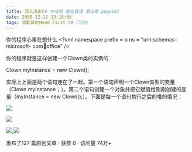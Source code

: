 ```yaml
---
title: 深入浅出C# 中文版 图文皆译 第三章 page101
date: 2008-12-11 13:16:00
tags: 我翻译的Head First C#（习作）
---
```

你的程序心里在想什么  <?xml:namespace prefix = o ns = "urn:schemas-microsoft-
com:office:office" />

你的程序就是这样创建一个Clown类的实例的：

Clown myInstance = new Clown();

实际上上面是两个语句连在了一起。第一个语句声明一个Clown类型的变量（Clown
myInstance；）。第二个语句创建一个对象并把它赋值给刚刚创建的变量（myInstance = new
Clown();）。下面是每一个语句执行之后的堆的情况：

![](https://p-blog.csdn.net/images/p_blog_csdn_net/cuipengfei1/EntryImages/20081211/%E6%88%AA%E5%9B%BE00633645981939085000.jpg)

![](https://p-blog.csdn.net/images/p_blog_csdn_net/cuipengfei1/EntryImages/20081211/%E6%88%AA%E5%9B%BE01633645981940491250.jpg)



[ ![](https://profile.csdnimg.cn/5/2/5/3_cuipengfei1)
![](https://g.csdnimg.cn/static/user-reg-year/1x/11.png)
](https://blog.csdn.net/cuipengfei1)



发布了127 篇原创文章  ·  获赞 8  ·  访问量 74万+

